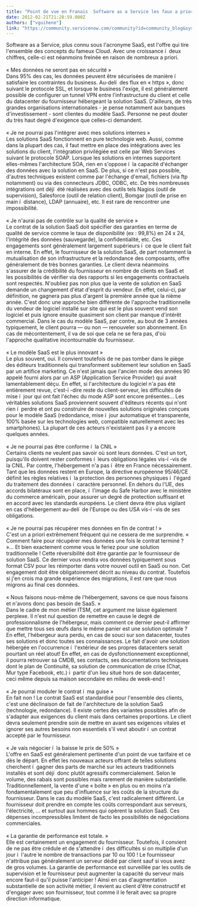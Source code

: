 ```yaml
---
title: "Point de vue en Franais  Software as a Service les faux a priori"
date: 2012-02-21T21:28:59.000Z
authors: ["vguihene"]
link: "https://community.servicenow.com/community?id=community_blog&sys_id=1e5da629dbd0dbc01dcaf3231f96198a"
---
```

<p>Software as a Service, plus connu sous l'acronyme SaaS, est l'offre qui tire l'ensemble des concepts du fameux Cloud. Avec une croissance í  deux chiffres, celle-ci est néanmoins freinée en raison de nombreux a priori. <br /><br /> « Mes données ne seront pas en sécurité  »<br />Dans 95% des cas, les données peuvent être sécurisées de manière í  satisfaire les contraintes du business. Au-delí  des flux en  « https  », donc suivant le protocole SSL, et lorsque le business l'exige, il est généralement possible de configurer un tunnel VPN entre l'infrastructure du client et celle du datacenter du fournisseur hébergeant la solution SaaS. D'ailleurs, de très grandes organisations internationales - je pense notamment aux banques d'investissement - sont clientes du modèle SaaS. Personne ne peut douter du très haut degré d'exigence que celles-ci demandent.<br /><br /> « Je ne pourrai pas l'intégrer avec mes solutions internes  »<br />Les solutions SaaS fonctionnent en pure technologie web. Aussi, comme dans la plupart des cas, il faut mettre en place des intégrations avec les solutions du client, l'intégration privilégiée est celle par Web Services suivant le protocole SOAP. Lorsque les solutions en internes supportent elles-mêmes l'architecture SOA, rien en s'oppose í  la capacité d'échanger des données avec la solution en SaaS. De plus, si ce n'est pas possible, d'autres techniques existent comme par l'échange d'email, fichiers (via ftp notamment) ou via des connecteurs JDBC, ODBC, etc. De très nombreuses intégrations ont déjí  été réalisées avec des outils tels Nagios (outil de supervision), Salesforce (outil de relation client), Bomgar (outil de prise en main í  distance), LDAP (annuaire), etc. Il est rare de rencontrer une impossibilité.<br /><br /> « Je n'aurai pas de contrôle sur la qualité de service  »<br />Le contrat de la solution SaaS doit spécifier des garanties en terme de qualité de service comme le taux de disponibilité (ex : 99,8%) en 24 x 24, l'intégrité des données (sauvegarde), la confidentialité, etc. Ces engagements sont généralement largement supérieurs í  ce que le client fait en interne. En effet, le fournisseur de la solution SaaS, de part notamment la mutualisation de son infrastructure et la redondance des composants, offre généralement de très bonnes garanties. Le client devra néanmoins s'assurer de la crédibilité du fournisseur en nombre de clients en SaaS et les possibilités de vérifier via des rapports si les engagements contractuels sont respectés. N'oubliez pas non plus que la vente de solution en SaaS demande un changement d'état d'esprit du vendeur. En effet, celui-ci, par définition, ne gagnera pas plus d'argent la première année que la nième année. C'est donc une approche bien différente de l'approche traditionnelle du vendeur de logiciel installé sur site qui est le plus souvent vend son logiciel et puis ignore ensuite quasiment son client par manque d'intérêt commercial. Dans le cas du modèle SaaS, par contre, au bout de 3 années typiquement, le client pourra — ou non — renouveler son abonnement. En cas de mécontentement, il va de soi que cela ne se fera pas, d'où l'approche qualitative incontournable du fournisseur.<br /><br /> « Le modèle SaaS est le plus innovant  »<br />Le plus souvent, oui. Il convient toutefois de ne pas tomber dans le piège des éditeurs traditionnels qui transforment subitement leur solution en SaaS par un artifice marketing. Ce n'est jamais que l'ancien mode des années 90 appelé fourni alors par un ASP (Application Service Provider) qui avait lamentablement déçu. En effet, si l'architecture du logiciel n'a pas été entièrement revue, c'est-í -dire reste du client-serveur, les difficultés de mise í  jour qui ont fait l'échec du mode ASP sont encore présentes... Les véritables solutions SaaS proviennent souvent d'éditeurs récents qui n'ont rien í  perdre et ont pu construire de nouvelles solutions originales conçues pour le modèle SaaS (redondance, mise í  jour automatique et transparente, 100% basée sur les technologies web, compatible naturellement avec les smartphones). La plupart de ces acteurs n'existaient pas il y a encore quelques années.<br /><br /> « Je ne pourrai pas être conforme í  la CNIL  »<br />Certains clients ne veulent pas savoir où sont leurs données. C'est un tort, puisqu'ils doivent rester conformes í  leurs obligations légales vis-í -vis de la CNIL. Par contre, l'hébergement n'a pas í  être en France nécessairement. Tant que les données restent en Europe, la directive européenne 95/46/CE définit les règles relatives í  la protection des personnes physiques í  l'égard du traitement des données í  caractère personnel. En dehors du l'UE, des accords bilatéraux sont en place, í  l'image du Safe Harbor avec le ministère du commerce américain, pour assurer un degré de protection suffisant et en accord avec les standards européens. Le client devra être plus vigilant en cas d'hébergement au-delí  de l'Europe ou des USA vis-í -vis de ses obligations.<br /><br />  « Je ne pourrai pas récupérer mes données en fin de contrat !  »<br />C'est un a priori extrêmement fréquent qui ne cessera de me surprendre.  « Comment faire pour récupérer mes données une fois le contrat terminé ?  »… Et bien exactement comme vous le feriez pour une solution traditionnelle ! Cette réversibilité doit être garantie par le fournisseur de solution SaaS. Ce dernier vous rendra vos données typiquement sous format CSV pour les réimporter dans votre nouvel outil en SaaS ou non. Cet engagement doit être obligatoirement décrit au niveau du contrat. Toutefois si j'en crois ma grande expérience des migrations, il est rare que nous migrons au final ces données.<br /> <br />  « Nous faisons nous-même de l'hébergement, savons ce que nous faisons et n'avons donc pas besoin de SaaS.  »<br />Dans le cadre de mon métier ITSM, cet argument me laisse également perplexe. Il n'est nul question de remettre en cause le degré de professionnalisme de l'hébergeur, mais comment ce dernier peut-il affirmer que mettre tous ses œufs dans le même panier est une solution optimale ? En effet, l'hébergeur aura perdu, en cas de souci sur son datacenter, toutes ses solutions et donc toutes ses connaissances. Le fait d'avoir une solution hébergée en l'occurrence í  l'extérieur de ses propres datacenters serait pourtant un réel atout! En effet, en cas de dysfonctionnement exceptionnel, il pourra retrouver sa CMDB, ses contacts, ses documentations techniques dont le plan de Continuité, sa solution de communication de crise (Chat, Mur type Facebook, etc.) í  partir d'un lieu situé hors de son datacenter, ceci même depuis sa maison secondaire en milieu de week-end !<br /><br /> « Je pourrai moduler le contrat í  ma guise  »<br />En fait non ! Le contrat SaaS est standardisé pour l'ensemble des clients, c'est une déclinaison de fait de l'architecture de la solution SaaS (technologie, redondance). Il existe certes des variantes possibles afin de s'adapter aux exigences du client mais dans certaines proportions. Le client devra seulement prendre soin de mettre en avant ses exigences vitales et ignorer ses autres besoins non essentiels s'il veut aboutir í  un contrat accepté par le fournisseur.<br /><br /> « Je vais négocier í  la baisse le prix de 50%  »<br />L'offre en SaaS est généralement pertinente d'un point de vue tarifaire et ce dès le départ. En effet les nouveaux acteurs offrant de telles solutions cherchent í  gagner des parts de marché sur les acteurs traditionnels installés et sont déjí  donc plutôt agressifs commercialement. Selon le volume, des rabais sont possibles mais rarement de manière substantielle. Traditionnellement, la vente d'une  « boîte  » en plus ou en moins n'a fondamentalement que peu d'influence sur les coûts de la structure du fournisseur. Dans le cas du modèle SaaS, c'est radicalement différent. Le fournisseur doit prendre en compte les coûts correspondant aux serveurs, l'électricité, … et surtout aux hommes qui opèrent la solution SaaS. Ces dépenses incompressibles limitent de facto les possibilités de négociations commerciales.<br /><br /> « La garantie de performance est totale.  »<br />Elle est certainement un engagement du fournisseur. Toutefois, il convient de ne pas être crédule et de s'attendre í  des difficultés si on multiplie d'un jour í  l'autre le nombre de transactions par 10 ou 100 ! Le fournisseur n'attribue pas généralement un serveur dédié par client sauf si vous avez de gros volumes. La garantie de performance est surveillée par les outils de supervision et le fournisseur peut augmenter la capacité du serveur mais encore faut-il qu'il puisse l'anticiper ! Ainsi en cas d'augmentation substantielle de son activité métier, il revient au client d'être constructif et d'engager avec son fournisseur, tout comme il le ferait avec sa propre direction informatique.</p>